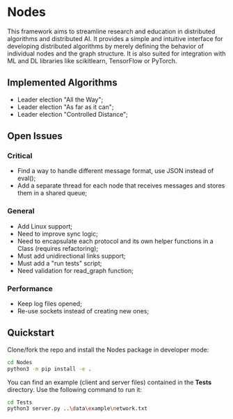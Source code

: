 # Nodes

This framework aims to streamline research and education in distributed algorithms and distributed AI. 
It provides a simple and intuitive interface for developing distributed algorithms by merely defining the 
behavior of individual nodes and the graph structure. It is also suited for integration with ML and DL libraries
like scikitlearn, TensorFlow or PyTorch.
## Implemented Algorithms
+ Leader election "All the Way";
+ Leader election "As far as it can";
+ Leader election "Controlled Distance";
## Open Issues
### Critical
+ Find a way to handle different message format, use JSON instead of eval();
+ Add a separate thread for each node that receives messages and stores them in a shared queue;
### General
+ Add Linux support;
+ Need to improve sync logic;
+ Need to encapsulate each protocol and its own helper functions in a Class (requires refactoring);
+ Must add unidirectional links support;
+ Must add a "run tests" script;
+ Need validation for read_graph function;
### Performance
+ Keep log files opened;
+ Re-use sockets instead of creating new ones;
## Quickstart
Clone/fork the repo and install the Nodes package in developer mode:
```bash
cd Nodes
python3 -m pip install -e .
```
You can find an example (client and server files) contained in the **Tests** directory. Use the following
command to run it:
```bash
cd Tests
python3 server.py ..\data\example\network.txt
```
